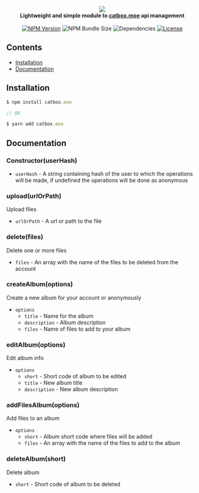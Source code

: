 <p align="center">
    <img src="https://files.catbox.moe/imhw87.png"><br>
    <b>Lightweight and simple module to <a href="https://catbox.moe/">catbox.moe</a> api management</b>
    <br><br>
    <a href="https://npmjs.com/package/catbox.moe"><img src="https://img.shields.io/npm/v/catbox.moe?style=flat-square" alt="NPM Version"></a>
    <img src="https://img.shields.io/bundlephobia/min/catbox.moe?style=flat-square" alt="NPM Bundle Size">
    <img src="https://img.shields.io/david/tenasatupitsyn/node-catbox?style=flat-square" alt="Dependencies">
    <a href="https://github.com/tenasatupitsyn/node-catbox/blob/master/LICENSE"><img src="https://img.shields.io/github/license/tenasatupitsyn/node-catbox?style=flat-square" alt="License"></a>
</p>

## Contents

- [Installation](#installation)
- [Documentation](#documentation)

## Installation

```js
$ npm install catbox.moe

// OR

$ yarn add catbox.moe
```

## Documentation

### Constructor(userHash)

- `userHash` - A string containing hash of the user to which the operations will be made, if undefined the operations will be done as anonymous

### upload(urlOrPath)
Upload files

- `urlOrPath` - A url or path to the file

### delete(files)
Delete one or more files

- `files` - An array with the name of the files to be deleted from the account

### createAlbum(options)
Create a new album for your account or anonymously

- `options`
	- `title` - Name for the album
	- `description` - Album description
	- `files` - Name of files to add to your album

### editAlbum(options)
Edit album info

- `options`
    - `short` - Short code of album to be edited
    - `title` - New album title
    - `description` - New album description

### addFilesAlbum(options)
Add files to an album

- `options`
    - `short` - Album short code where files will be added
    - `files` - An array with the name of the files to add to the album

### deleteAlbum(short)
Delete album

- `short` - Short code of album to be deleted